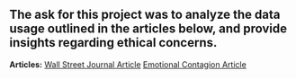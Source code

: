 ## The ask for this project was to analyze the data usage outlined in the articles below, and provide insights regarding ethical concerns.

**Articles:**
[Wall Street Journal Article](https://www.wsj.com/articles/facebook-algorithm-change-zuckerberg-11631654215)
[Emotional Contagion Article](https://www.pnas.org/doi/10.1073/pnas.1320040111)